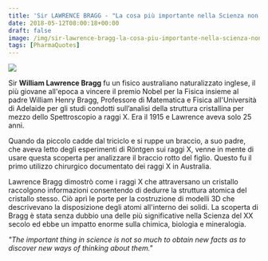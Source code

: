 ```yaml
---
title: 'Sir LAWRENCE BRAGG - "La cosa più importante nella Scienza non è tanto ottenere nuovi dati quanto scoprire nuovi modi di pensarli"'
date: 2018-05-12T08:00:18+00:00
draft: false
image: /img/sir-lawrence-bragg-la-cosa-piu-importante-nella-scienza-non-e-tanto-ottenere-nuovi-dati-quanto-scoprire-nuovi-modi-di-pensarli.md/img_1908.jpg
tags: [PharmaQuotes]
---
```


![](/img/sir-lawrence-bragg-la-cosa-piu-importante-nella-scienza-non-e-tanto-ottenere-nuovi-dati-quanto-scoprire-nuovi-modi-di-pensarli.md/img_1908.jpg)

Sir **William Lawrence Bragg** fu un fisico australiano naturalizzato inglese, il più giovane all'epoca a vincere il premio Nobel per la Fisica insieme al padre William Henry Bragg, Professore di Matematica e Fisica all'Università di Adelaide per gli studi condotti sull’analisi della struttura cristallina per mezzo dello Spettroscopio a raggi X. Era il 1915 e Lawrence aveva solo 25 anni.

Quando da piccolo cadde dal triciclo e si ruppe un braccio, a suo padre, che aveva letto degli esperimenti di Röntgen sui raggi X, venne in mente di usare questa scoperta per analizzare il braccio rotto del figlio. Questo fu il primo utilizzo chirurgico documentato dei raggi X in Australia.

Lawrence Bragg dimostrò come i raggi X che attraversano un cristallo raccolgono informazioni consentendo di dedurre la struttura atomica del cristallo stesso. Ciò aprì le porte per la costruzione di modelli 3D che descrivevano la disposizione degli atomi all'interno dei solidi. La scoperta di Bragg è stata senza dubbio una delle più significative nella Scienza del XX secolo ed ebbe un impatto enorme sulla chimica, biologia e mineralogia.

_"The important thing in science is not so much to obtain new facts as to discover new ways of thinking about them."_